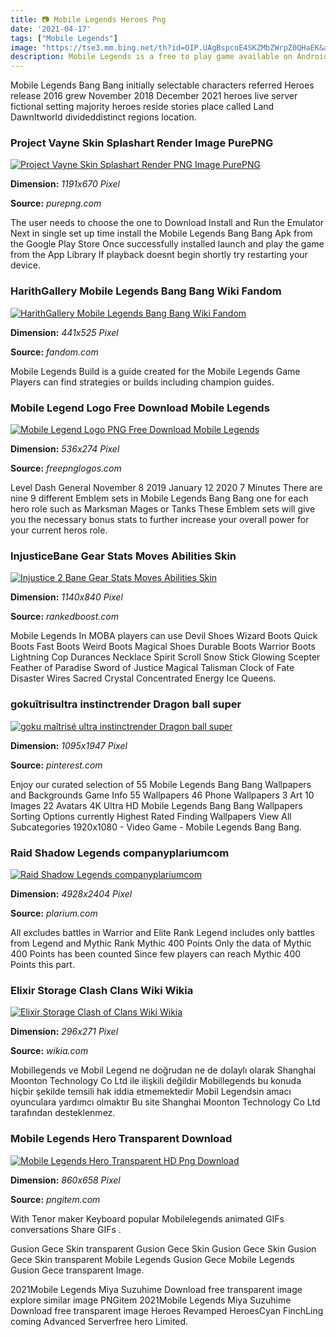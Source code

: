 ```yaml
---
title: 📷 Mobile Legends Heroes Png
date: '2021-04-17'
tags: ["Mobile Legends"]
image: "https://tse3.mm.bing.net/th?id=OIP.UAgBspcoE4SKZMbZWrpZ0QHaEK&amp;pid=15.1"
description: Mobile Legends is a free to play game available on Android and iOS Once youve downloaded the game youll be taken through a short tutorial that will teach you
---
```




Mobile Legends Bang Bang initially selectable characters referred Heroes release 2016 grew November 2018 December 2021 heroes live server fictional setting majority heroes reside stories place called Land DawnItworld divideddistinct regions location.



### Project Vayne Skin Splashart Render Image PurePNG 

[![Project Vayne Skin Splashart Render PNG Image  PurePNG ](https://purepng.com/public/uploads/large/purepng.com-project-vayne-skin-splashart-renderlolleague-of-legendsrenderprojectvayne-331521944866xpoip.png)](https://purepng.com/public/uploads/large/purepng.com-project-vayne-skin-splashart-renderlolleague-of-legendsrenderprojectvayne-331521944866xpoip.png)


**Dimension:** _1191x670 Pixel_ 

**Source:** _purepng.com_ 


The user needs to choose the one to Download Install and Run the Emulator Next in single set up time install the Mobile Legends Bang Bang Apk from the Google Play Store Once successfully installed launch and play the game from the App Library If playback doesnt begin shortly try restarting your device.


### HarithGallery Mobile Legends Bang Bang Wiki Fandom

[![HarithGallery  Mobile Legends Bang Bang Wiki  Fandom](https://vignette.wikia.nocookie.net/mobile-legends/images/2/2d/Growl!.png/revision/latest?cb=20200719012923)](https://vignette.wikia.nocookie.net/mobile-legends/images/2/2d/Growl!.png/revision/latest?cb=20200719012923)


**Dimension:** _441x525 Pixel_ 

**Source:** _fandom.com_ 


Mobile Legends Build is a guide created for the Mobile Legends Game Players can find strategies or builds including champion guides.


### Mobile Legend Logo Free Download Mobile Legends 

[![Mobile Legend Logo PNG  Free Download Mobile Legends ](https://www.freepnglogos.com/uploads/logo-mobile-legend-png/logo-mobile-legend-nasce-team-psg-rrq-paris-saint-germain-sbarca-20.png)](https://www.freepnglogos.com/uploads/logo-mobile-legend-png/logo-mobile-legend-nasce-team-psg-rrq-paris-saint-germain-sbarca-20.png)


**Dimension:** _536x274 Pixel_ 

**Source:** _freepnglogos.com_ 


Level Dash General November 8 2019 January 12 2020 7 Minutes There are nine 9 different Emblem sets in Mobile Legends Bang Bang one for each hero role such as Marksman Mages or Tanks These Emblem sets will give you the necessary bonus stats to further increase your overall power for your current heros role.


### InjusticeBane Gear Stats Moves Abilities Skin 

[![Injustice 2 Bane  Gear Stats Moves Abilities  Skin ](https://img.rankedboost.com/wp-content/uploads/2017/03/BANE.png)](https://img.rankedboost.com/wp-content/uploads/2017/03/BANE.png)


**Dimension:** _1140x840 Pixel_ 

**Source:** _rankedboost.com_ 


Mobile Legends In MOBA players can use Devil Shoes Wizard Boots Quick Boots Fast Boots Weird Boots Magical Shoes Durable Boots Warrior Boots Lightning Cop Durances Necklace Spirit Scroll Snow Stick Glowing Scepter Feather of Paradise Sword of Justice Magical Talisman Clock of Fate Disaster Wires Sacred Crystal Concentrated Energy Ice Queens.


### gokuîtrisultra instinctrender Dragon ball super 

[![goku maîtrisé ultra instinctrender  Dragon ball super ](https://i.pinimg.com/originals/34/10/25/341025bad5c6b77db5ae762e3b7e9aec.png)](https://i.pinimg.com/originals/34/10/25/341025bad5c6b77db5ae762e3b7e9aec.png)


**Dimension:** _1095x1947 Pixel_ 

**Source:** _pinterest.com_ 


Enjoy our curated selection of 55 Mobile Legends Bang Bang Wallpapers and Backgrounds Game Info 55 Wallpapers 46 Phone Wallpapers 3 Art 10 Images 22 Avatars 4K Ultra HD Mobile Legends Bang Bang Wallpapers Sorting Options currently Highest Rated Finding Wallpapers View All Subcategories 1920x1080 - Video Game - Mobile Legends Bang Bang.


### Raid Shadow Legends companyplariumcom

[![Raid Shadow Legends  companyplariumcom](https://cdn01.x-plarium.com/browser/content/company/Press_Kit/Raid/Raid_game_logo_transparentBG.png)](https://cdn01.x-plarium.com/browser/content/company/Press_Kit/Raid/Raid_game_logo_transparentBG.png)


**Dimension:** _4928x2404 Pixel_ 

**Source:** _plarium.com_ 


All excludes battles in Warrior and Elite Rank Legend includes only battles from Legend and Mythic Rank Mythic 400 Points Only the data of Mythic 400 Points has been counted Since few players can reach Mythic 400 Points this part.


### Elixir Storage Clash Clans Wiki Wikia

[![Elixir Storage  Clash of Clans Wiki  Wikia](http://img3.wikia.nocookie.net/__cb20130217201926/clashofclans/images/3/3b/Elixir_Storage11.png)](http://img3.wikia.nocookie.net/__cb20130217201926/clashofclans/images/3/3b/Elixir_Storage11.png)


**Dimension:** _296x271 Pixel_ 

**Source:** _wikia.com_ 


Mobillegends ve Mobil Legend ne doğrudan ne de dolaylı olarak Shanghai Moonton Technology Co Ltd ile ilişkili değildir Mobillegends bu konuda hiçbir şekilde temsili hak iddia etmemektedir Mobil Legendsin amacı oyunculara yardımcı olmaktır Bu site Shanghai Moonton Technology Co Ltd tarafından desteklenmez.


### Mobile Legends Hero Transparent Download 

[![Mobile Legends Hero Transparent HD Png Download ](https://www.pngitem.com/pimgs/m/517-5174335_mobile-legends-hero-transparent-hd-png-download.png)](https://www.pngitem.com/pimgs/m/517-5174335_mobile-legends-hero-transparent-hd-png-download.png)


**Dimension:** _860x658 Pixel_ 

**Source:** _pngitem.com_ 



With Tenor maker Keyboard popular Mobilelegends animated GIFs conversations Share GIFs .


Gusion Gece Skin transparent Gusion Gece Skin Gusion Gece Skin Gusion Gece Skin transparent Mobile Legends Gusion Gece Mobile Legends Gusion Gece transparent Image.


 2021Mobile Legends Miya Suzuhime Download free transparent image explore similar image PNGitem 2021Mobile Legends Miya Suzuhime Download free transparent image Heroes Revamped HeroesCyan FinchLing coming Advanced Serverfree hero Limited.




